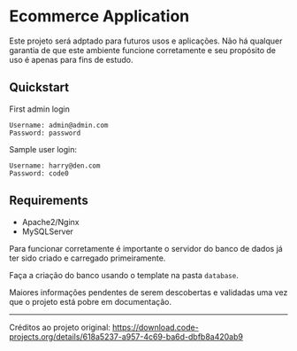 # Ecommerce Application 

Este projeto será adptado para futuros usos e aplicações. Não há qualquer garantia de que este ambiente funcione corretamente e seu propósito de uso é apenas para fins de estudo.

## Quickstart

First admin login
```
Username: admin@admin.com 
Password: password
```
Sample user login:
```
Username: harry@den.com
Password: code0
```
## Requirements
* Apache2/Nginx
* MySQLServer

Para funcionar corretamente é importante o servidor do banco de dados já ter sido criado e carregado primeiramente. 

Faça a criação do banco usando o template na pasta `database`.

Maiores informações pendentes de serem descobertas e validadas uma vez que o projeto está pobre em documentação.

---
Créditos ao projeto original: 
https://download.code-projects.org/details/618a5237-a957-4c69-ba6d-dbfb8a420ab9